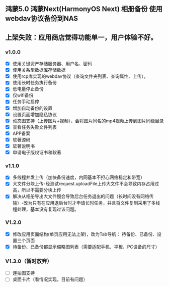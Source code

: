 ## 鸿蒙5.0 鸿蒙Next(HarmonyOS Next) 相册备份 使用webdav协议备份到NAS

## 上架失败：应用商店觉得功能单一，用户体验不好。

### v1.0.0
- [x] 使用关键资产存储服务器、用户名、密码
- [x] 使用关系型数据库存储数据
- [x] 使用rcp库实现的webdav协议（查询文件夹列表、查询属性、上传），
- [x] 使用长时任务执行备份
- [x] 低电量停止备份
- [x] 仅wifi备份
- [x] 任务手动启停
- [x] 增加自动备份的设置
- [x] 设置页面增加隐私协议
- [x] 动态图支持（上传图片+视频），会将图片同名的mp4视频上传到图片同级目录
- [x] 查看任务失败文件列表
- [x] APP备案
- [x] 软著源码
- [x] 软著说明书
- [x] 申请电子版权证书和软著
### v1.1.0
- [x] 多线程并发上传（加快备份速度，内网基本不担心网络稳定和带宽）
- [x] 大文件分块上传-经测试request.uploadFile上传大文件不会导致内存占用过高，所以不需要分块上传
- [x] 解决从相册导出大文件慢会导致后台任务退出的问题（长时间没有网络传输）-改为只有在应用退后台时才申请长时任务，并且将文件复制采用了多线程处理，基本没有复现过该问题。
### V1.2.0
- [x] 修改应用页面结构(单页应用无法上架)，改为Tab导航： 待备份、已备份、设置三个页面
- [x] 待备份、已备份都显示缩略图列表（需要适配手机、平板、PC设备的尺寸）

### V1.3.0（暂时放弃）
- [ ] 连拍图支持
- [ ] 桌面卡片（看情况实现，目前有问题）

